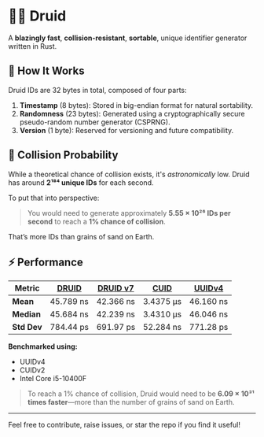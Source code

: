 # 🧙‍♂️ Druid

A **blazingly fast**, **collision-resistant**, **sortable**, unique identifier generator written in Rust.

## 🔧 How It Works

Druid IDs are 32 bytes in total, composed of four parts:

1. **Timestamp** (8 bytes): Stored in big-endian format for natural sortability.
2. **Randomness** (23 bytes): Generated using a cryptographically secure pseudo-random number generator (CSPRNG).
3. **Version** (1 byte): Reserved for versioning and future compatibility.

## 🎯 Collision Probability

While a theoretical chance of collision exists, it's *astronomically* low. Druid has around **2¹⁸⁴ unique IDs** for each second.

To put that into perspective:

> You would need to generate approximately **5.55 × 10²⁶ IDs per second** to reach a **1% chance of collision**.

That’s more IDs than grains of sand on Earth.
## ⚡ Performance

| Metric             | **[DRUID]()**|  **[DRUID v7](https://www.rfc-editor.org/rfc/rfc9562.html#name-uuid-version-7)**       | **[CUID](https://github.com/mplanchard/cuid-rust)**        | **[UUIDv4](https://github.com/uuid-rs/uuid)**          |
|--------------------|-----------|-----------|-----------------|-------------------|
| **Mean**           | 45.789 ns | 42.366 ns | 3.4375 µs       | 46.160 ns         |
| **Median**         | 45.684 ns | 42.239 ns | 3.4310 µs       | 46.046 ns         |
| **Std Dev**        | 784.44 ps | 691.97 ps | 52.284 ns       | 771.28 ps         |


**Benchmarked using:**

- UUIDv4
- CUIDv2
- Intel Core i5-10400F

> To reach a 1% chance of collision, Druid would need to be **6.09 × 10³¹ times faster**—more than the number of grains of sand on Earth.

---

Feel free to contribute, raise issues, or star the repo if you find it useful!
